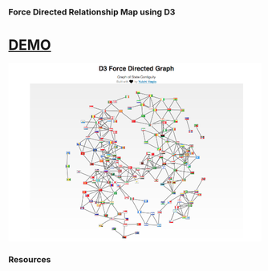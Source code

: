 ### Force Directed Relationship Map using D3

# [DEMO](http://yhagio.github.io/D3-force-directed)

![Screenshot](/SCR.png)

### Resources